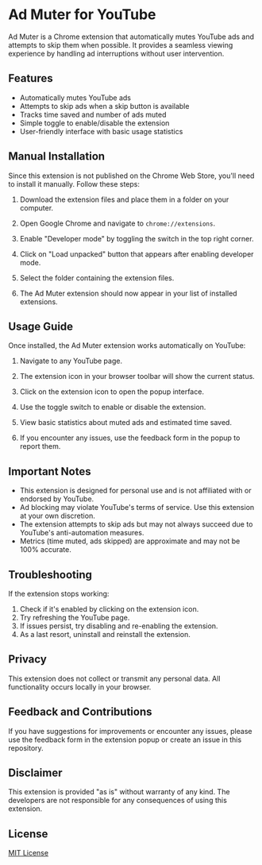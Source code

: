 # Ad Muter for YouTube

Ad Muter is a Chrome extension that automatically mutes YouTube ads and attempts to skip them when possible. It provides a seamless viewing experience by handling ad interruptions without user intervention.

## Features

- Automatically mutes YouTube ads
- Attempts to skip ads when a skip button is available
- Tracks time saved and number of ads muted
- Simple toggle to enable/disable the extension
- User-friendly interface with basic usage statistics

## Manual Installation

Since this extension is not published on the Chrome Web Store, you'll need to install it manually. Follow these steps:

1. Download the extension files and place them in a folder on your computer.

2. Open Google Chrome and navigate to `chrome://extensions`.

3. Enable "Developer mode" by toggling the switch in the top right corner.

4. Click on "Load unpacked" button that appears after enabling developer mode.

5. Select the folder containing the extension files.

6. The Ad Muter extension should now appear in your list of installed extensions.

## Usage Guide

Once installed, the Ad Muter extension works automatically on YouTube:

1. Navigate to any YouTube page.

2. The extension icon in your browser toolbar will show the current status.

3. Click on the extension icon to open the popup interface.

4. Use the toggle switch to enable or disable the extension.

5. View basic statistics about muted ads and estimated time saved.

6. If you encounter any issues, use the feedback form in the popup to report them.

## Important Notes

- This extension is designed for personal use and is not affiliated with or endorsed by YouTube.
- Ad blocking may violate YouTube's terms of service. Use this extension at your own discretion.
- The extension attempts to skip ads but may not always succeed due to YouTube's anti-automation measures.
- Metrics (time muted, ads skipped) are approximate and may not be 100% accurate.

## Troubleshooting

If the extension stops working:

1. Check if it's enabled by clicking on the extension icon.
2. Try refreshing the YouTube page.
3. If issues persist, try disabling and re-enabling the extension.
4. As a last resort, uninstall and reinstall the extension.

## Privacy

This extension does not collect or transmit any personal data. All functionality occurs locally in your browser.

## Feedback and Contributions

If you have suggestions for improvements or encounter any issues, please use the feedback form in the extension popup or create an issue in this repository.

## Disclaimer

This extension is provided "as is" without warranty of any kind. The developers are not responsible for any consequences of using this extension.

## License

[MIT License](LICENSE)
